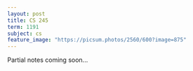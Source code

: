 ```yaml
---
layout: post
title: CS 245
term: 1191
subject: cs
feature_image: "https://picsum.photos/2560/600?image=875"
---
```


Partial notes coming soon...
